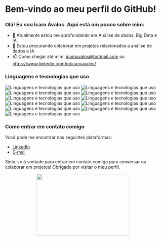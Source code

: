# Bem-vindo ao meu perfil do GitHub!

### Olá! Eu sou Ícaro Ávalos. Aqui está um pouco sobre mim:

- 🔭 Atualmente estou me aprofundando em Análise de dados, Big Data e IA.
- 🌱 Estou procurando colaborar em projetos relacionados a análise de dados e IA.
- 📫 Como chegar até mim: icaroavalos@hotmail.com ou https://www.linkedin.com/in/icaroavalos/

### Linguagens e tecnologias que uso

![Linguagens e tecnologias que uso](https://img.shields.io/badge/-Python-blue)
![Linguagens e tecnologias que uso]([https://img.shields.io/badge/PowerBI-F2C811?style=for-the-badge&logo=Power%20BI&logoColor=white](https://img.shields.io/badge/-Powerbi-yellow))
![Linguagens e tecnologias que uso](https://img.shields.io/badge/-SQL%20%7C%20NoSQL-yellowgreen)
![Linguagens e tecnologias que uso](https://img.shields.io/badge/-Excel-green)
![Linguagens e tecnologias que uso](https://img.shields.io/badge/-MySQL-blue)
![Linguagens e tecnologias que uso](https://img.shields.io/badge/-Postgres-blue)
![Linguagens e tecnologias que uso](https://img.shields.io/badge/-MongoDB-green)
![Linguagens e tecnologias que uso](https://img.shields.io/badge/-ETL-yellow)
![Linguagens e tecnologias que uso](https://img.shields.io/badge/-ELT-yellow)
![Linguagens e tecnologias que uso](https://img.shields.io/badge/-Data%20Warehouse-blueviolet)
![Linguagens e tecnologias que uso](https://img.shields.io/badge/-Data%20Lake-brightgreen)

### Como entrar em contato comigo

Você pode me encontrar nas seguintes plataformas:

- [LinkedIn](https://www.linkedin.com/in/icaroavalos/)
- [E-mail](mailto:icaroavalos@hotmail.com)

Sinta-se à vontade para entrar em contato comigo para conversar ou colaborar em projetos! Obrigado por visitar o meu perfil.

<p align="center">
  <img src="https://github.com/abhisheknaiidu/abhisheknaiidu/raw/master/code.gif?raw=true" width="300" height="200" />
</p>
